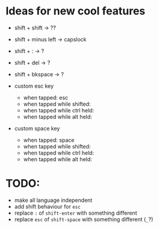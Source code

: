 # Ideas for new cool features

* shift + shift -> ??
* shift + minus left -> capslock
* shift + : -> ?
* shift + del -> ?
* shift + bkspace -> ?

* custom esc key
    - when tapped: esc
    - when tapped while shifted:
    - when tapped while ctrl held:
    - when tapped while alt held:

* custom space key
    - when tapped: space
    - when tapped while shifted:
    - when tapped while ctrl held:
    - when tapped while alt held:

# TODO:

- make all language independent
- add shift behaviour for `esc`
- replace `:` of `shift-enter` with something different
- replace `esc` of `shift-space` with something different (`_`?)
